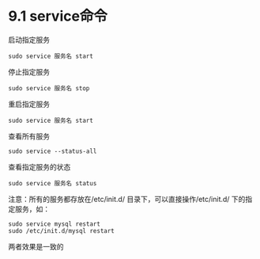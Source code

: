 # 9.1 service命令

启动指定服务

```
sudo service 服务名 start
```

停止指定服务

```
sudo service 服务名 stop
```

重启指定服务

```
sudo service 服务名 start
```

查看所有服务

```
sudo service --status-all
```

查看指定服务的状态

```
sudo service 服务名 status
```

注意：所有的服务都存放在/etc/init.d/ 目录下，可以直接操作/etc/init.d/ 下的指定服务，如：

```
sudo service mysql restart
sudo /etc/init.d/mysql restart
```

 两者效果是一致的